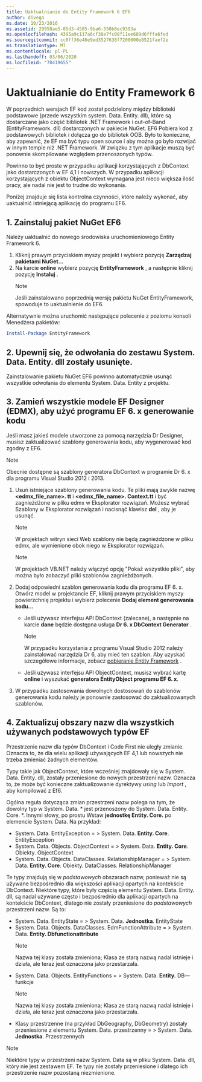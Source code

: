 ```yaml
---
title: Uaktualnianie do Entity Framework 6 EF6
author: divega
ms.date: 10/23/2016
ms.assetid: 29958ae5-85d3-4585-9ba6-550b8ec9393a
ms.openlocfilehash: 4395a9c117a6cf38e7fc08f11ee689d6fffa6fed
ms.sourcegitcommit: cc0ff36e46e9ed3527638f7208000e8521faef2e
ms.translationtype: MT
ms.contentlocale: pl-PL
ms.lasthandoff: 03/06/2020
ms.locfileid: "78419655"
---
```

# <a name="upgrading-to-entity-framework-6"></a>Uaktualnianie do Entity Framework 6

W poprzednich wersjach EF kod został podzielony między biblioteki podstawowe (przede wszystkim system. Data. Entity. dll), które są dostarczane jako część bibliotek .NET Framework i out-of-Band (EntityFramework. dll) dostarczonych w pakiecie NuGet. EF6 Pobiera kod z podstawowych bibliotek i dołącza go do bibliotek OOB. Było to konieczne, aby zapewnić, że EF ma być typu open source i aby można go było rozwijać w innym tempie niż .NET Framework. W związku z tym aplikacje muszą być ponownie skompilowane względem przenoszonych typów.

Powinno to być proste w przypadku aplikacji korzystających z DbContext jako dostarczonych w EF 4,1 i nowszych. W przypadku aplikacji korzystających z obiektu ObjectContext wymagana jest nieco większa ilość pracy, ale nadal nie jest to trudne do wykonania.

Poniżej znajduje się lista kontrolna czynności, które należy wykonać, aby uaktualnić istniejącą aplikację do programu EF6.

## <a name="1-install-the-ef6-nuget-package"></a>1. Zainstaluj pakiet NuGet EF6

Należy uaktualnić do nowego środowiska uruchomieniowego Entity Framework 6.

1. Kliknij prawym przyciskiem myszy projekt i wybierz pozycję **Zarządzaj pakietami NuGet...**  
2. Na karcie **online** wybierz pozycję **EntityFramework** , a następnie kliknij pozycję **Instaluj** .  
   > [!NOTE]
   > Jeśli zainstalowano poprzednią wersję pakietu NuGet EntityFramework, spowoduje to uaktualnienie do EF6.

Alternatywnie można uruchomić następujące polecenie z poziomu konsoli Menedżera pakietów:

``` powershell
Install-Package EntityFramework
```

## <a name="2-ensure-that-assembly-references-to-systemdataentitydll-are-removed"></a>2. Upewnij się, że odwołania do zestawu System. Data. Entity. dll zostały usunięte.

Zainstalowanie pakietu NuGet EF6 powinno automatycznie usunąć wszystkie odwołania do elementu System. Data. Entity z projektu.

## <a name="3-swap-any-ef-designer-edmx-models-to-use-ef-6x-code-generation"></a>3. Zamień wszystkie modele EF Designer (EDMX), aby użyć programu EF 6. x generowanie kodu

Jeśli masz jakieś modele utworzone za pomocą narzędzia Dr Designer, musisz zaktualizować szablony generowania kodu, aby wygenerować kod zgodny z EF6.

> [!NOTE]
> Obecnie dostępne są szablony generatora DbContext w programie Dr 6. x dla programu Visual Studio 2012 i 2013.

1. Usuń istniejące szablony generowania kodu. Te pliki mają zwykle nazwę **\<edmx_file_name\>. tt** i **\<edmx_file_name\>. Context.tt** i być zagnieżdżone w pliku edmx w Eksplorator rozwiązań. Możesz wybrać Szablony w Eksplorator rozwiązań i nacisnąć klawisz **del** , aby je usunąć.  
   > [!NOTE]
   > W projektach witryn sieci Web szablony nie będą zagnieżdżone w pliku edmx, ale wymienione obok niego w Eksplorator rozwiązań.  

   > [!NOTE]
   > W projektach VB.NET należy włączyć opcję "Pokaż wszystkie pliki", aby można było zobaczyć pliki szablonów zagnieżdżonych.
2. Dodaj odpowiedni szablon generowania kodu dla programu EF 6. x. Otwórz model w projektancie EF, kliknij prawym przyciskiem myszy powierzchnię projektu i wybierz polecenie **Dodaj element generowania kodu...**
    - Jeśli używasz interfejsu API DbContext (zalecane), a następnie na karcie **dane** będzie dostępna usługa **Dr 6. x DbContext Generator** .  
      > [!NOTE]
      > W przypadku korzystania z programu Visual Studio 2012 należy zainstalować narzędzia Dr 6, aby mieć ten szablon. Aby uzyskać szczegółowe informacje, zobacz [pobieranie Entity Framework](~/ef6/fundamentals/install.md) .  

    - Jeśli używasz interfejsu API ObjectContext, musisz wybrać kartę **online** i wyszukać **generatora EntityObject programu EF 6. x**.  
3. W przypadku zastosowania dowolnych dostosowań do szablonów generowania kodu należy je ponownie zastosować do zaktualizowanych szablonów.

## <a name="4-update-namespaces-for-any-core-ef-types-being-used"></a>4. Zaktualizuj obszary nazw dla wszystkich używanych podstawowych typów EF

Przestrzenie nazw dla typów DbContext i Code First nie uległy zmianie. Oznacza to, że dla wielu aplikacji używających EF 4,1 lub nowszych nie trzeba zmieniać żadnych elementów.

Typy takie jak ObjectContext, które wcześniej znajdowały się w System. Data. Entity. dll, zostały przeniesione do nowych przestrzeni nazw. Oznacza to, że może być konieczne zaktualizowanie dyrektywy *using* lub *Import* , aby kompilować z Ef6.

Ogólna reguła dotycząca zmian przestrzeni nazw polega na tym, że dowolny typ w System. Data. * jest przenoszony do System. Data. Entity. Core. *. Innymi słowy, po prostu Wstaw **jednostkę Entity. Core.** po elemencie System. Data. Na przykład:

- System. Data. EntityException = > System. Data. **Entity. Core**. EntityException  
- System. Data. Objects. ObjectContext = > System. Data. **Entity. Core**. Obiekty. ObjectContext  
- System. Data. Objects. DataClasses. RelationshipManager = > System. Data. **Entity. Core**. Obiekty. DataClasses. RelationshipManager  

Te typy znajdują się w *podstawowych* obszarach nazw, ponieważ nie są używane bezpośrednio dla większości aplikacji opartych na kontekście DbContext. Niektóre typy, które były częścią elementu System. Data. Entity. dll, są nadal używane często i bezpośrednio dla aplikacji opartych na kontekście DbContext, dlatego nie zostały przeniesione do *podstawowych* przestrzeni nazw. Są to:

- System. Data. EntityState = > System. Data. **Jednostka**. EntityState  
- System. Data. Objects. DataClasses. EdmFunctionAttribute = > System. Data. **Entity. Dbfunctionattribute**  
  > [!NOTE]
  > Nazwa tej klasy została zmieniona; Klasa ze starą nazwą nadal istnieje i działa, ale teraz jest oznaczona jako przestarzała.  
- System. Data. Objects. EntityFunctions = > System. Data. **Entity.** DB— funkcje  
  > [!NOTE]
  > Nazwa tej klasy została zmieniona; Klasa ze starą nazwą nadal istnieje i działa, ale teraz jest oznaczona jako przestarzała.  
- Klasy przestrzenne (na przykład DbGeography, DbGeometry) zostały przeniesione z elementu System. Data. przestrzenny = > System. Data. **Jednostka**. Przestrzennych

> [!NOTE]
> Niektóre typy w przestrzeni nazw System. Data są w pliku System. Data. dll, który nie jest zestawem EF. Te typy nie zostały przeniesione i dlatego ich przestrzenie nazw pozostaną niezmienione.
